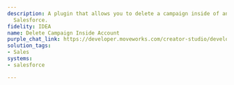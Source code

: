 ```yaml
---
description: A plugin that allows you to delete a campaign inside of an account in
  Salesforce.
fidelity: IDEA
name: Delete Campaign Inside Account
purple_chat_link: https://developer.moveworks.com/creator-studio/developer-tools/purple-chat/?conversation=%7B%22startTimestamp%22%3A%2211%3A43+AM%22%2C%22messages%22%3A%5B%7B%22role%22%3A%22user%22%2C%22parts%22%3A%5B%7B%22richText%22%3A%22I+need+to+delete+the+End+of+Year+Clearance+campaign+in+the+Acme+Inc.+account.%22%7D%5D%7D%2C%7B%22role%22%3A%22assistant%22%2C%22parts%22%3A%5B%7B%22reasoningSteps%22%3A%5B%7B%22status%22%3A%22success%22%2C%22richText%22%3A%22Searches+Salesforce+for+the+%27End+of+Year+Clearance%27+campaign+associated+with+%27Acme+Inc.%27+account.%22%7D%5D%7D%2C%7B%22richText%22%3A%22Are+you+sure+you+want+to+delete+the+%27End+of+Year+Clearance%27+campaign+for+Acme+Inc.%3F%22%7D%2C%7B%22richText%22%3A%22%3Cb%3EConfirm+Campaign+Deletion%3C%2Fb%3E%22%7D%2C%7B%22buttons%22%3A%5B%7B%22style%22%3A%22filled%22%2C%22buttonText%22%3A%22Delete+Campaign%22%7D%2C%7B%22style%22%3A%22outlined%22%2C%22buttonText%22%3A%22Cancel%22%7D%5D%7D%5D%7D%2C%7B%22role%22%3A%22user%22%2C%22parts%22%3A%5B%7B%22richText%22%3A%22Delete+Campaign%22%7D%5D%7D%2C%7B%22role%22%3A%22assistant%22%2C%22parts%22%3A%5B%7B%22richText%22%3A%22The+%27End+of+Year+Clearance%27+campaign+for+Acme+Inc.+has+been+successfully+deleted+from+Salesforce.%22%7D%5D%7D%5D%7D
solution_tags:
- Sales
systems:
- salesforce

---
```

